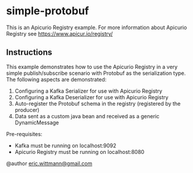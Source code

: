 # simple-protobuf

This is an Apicurio Registry example. For more information about Apicurio Registry see https://www.apicur.io/registry/

## Instructions


This example demonstrates how to use the Apicurio Registry in a very simple publish/subscribe
scenario with Protobuf as the serialization type.  The following aspects are demonstrated:

<ol>
<li>Configuring a Kafka Serializer for use with Apicurio Registry</li>
<li>Configuring a Kafka Deserializer for use with Apicurio Registry</li>
<li>Auto-register the Protobuf schema in the registry (registered by the producer)</li>
<li>Data sent as a custom java bean and received as a generic DynamicMessage</li>
</ol>

Pre-requisites:

<ul>
<li>Kafka must be running on localhost:9092</li>
<li>Apicurio Registry must be running on localhost:8080</li>
</ul>

@author eric.wittmann@gmail.com

